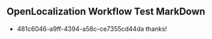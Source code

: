 ## OpenLocalization Workflow Test MarkDown
* 481c6046-a9ff-4394-a58c-ce7355cd44da thanks!

<!--HONumber=Aug16_HO5-->


